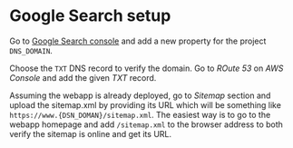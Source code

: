 # Google Search setup

Go to [Google Search console](https://search.google.com/search-console/) and add a new property for the project `DNS_DOMAIN`.

Choose the `TXT` DNS record to verify the domain. Go to _ROute 53_ on _AWS Console_ and add the given _TXT_ record.

Assuming the webapp is already deployed, go to _Sitemap_ section and upload the sitemap.xml by providing its URL which will be something like `https://www.{DSN_DOMAN}/sitemap.xml`.
The easiest way is to go to the webapp homepage and add `/sitemap.xml` to the browser address to both verify the sitemap is online and get its URL.

